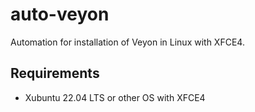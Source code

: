 # auto-veyon

Automation for installation of Veyon in Linux with XFCE4.

## Requirements

- Xubuntu 22.04 LTS or other OS with XFCE4